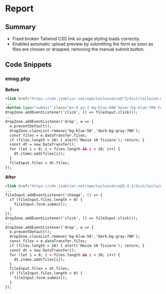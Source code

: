 # Report

## Summary
- Fixed broken Tailwind CSS link so page styling loads correctly.
- Enabled automatic upload preview by submitting the form as soon as files are chosen or dropped, removing the manual submit button.

## Code Snippets
### emag.php
**Before**
```html
<link href="https://cdn.jsdelivr.net/npm/tailwindcss@^3/dist/tailwind.min.css" rel="stylesheet"/>
...
<button type="submit" class="px-6 py-2 bg-blue-600 hover:bg-blue-700 text-white rounded-md transition-colors">Incarca</button>
dropZone.addEventListener('click', () => fileInput.click());
...
dropZone.addEventListener('drop', e => {
  e.preventDefault();
  dropZone.classList.remove('bg-blue-50','dark:bg-gray-700');
  const files = e.dataTransfer.files;
  if (files.length > 10) { alert('Maxim 10 fisiere'); return; }
  const dt = new DataTransfer();
  for (let i = 0; i < files.length && i < 10; i++) {
    dt.items.add(files[i]);
  }
  fileInput.files = dt.files;
});
```

**After**
```html
<link href="https://cdn.jsdelivr.net/npm/tailwindcss@3.4.1/dist/tailwind.min.css" rel="stylesheet"/>
...
fileInput.addEventListener('change', () => {
  if (fileInput.files.length > 0) {
    fileInput.form.submit();
  }
});
dropZone.addEventListener('click', () => fileInput.click());
...
dropZone.addEventListener('drop', e => {
  e.preventDefault();
  dropZone.classList.remove('bg-blue-50','dark:bg-gray-700');
  const files = e.dataTransfer.files;
  if (files.length > 10) { alert('Maxim 10 fisiere'); return; }
  const dt = new DataTransfer();
  for (let i = 0; i < files.length && i < 10; i++) {
    dt.items.add(files[i]);
  }
  fileInput.files = dt.files;
  if (fileInput.files.length > 0) {
    fileInput.form.submit();
  }
});
```

